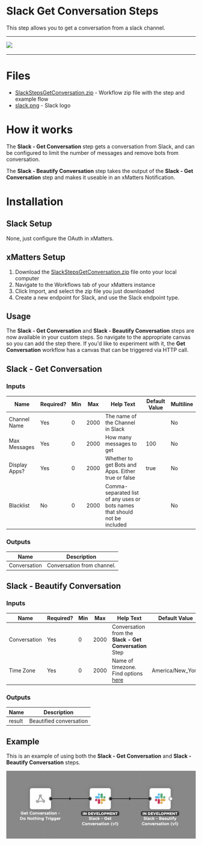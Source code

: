 # Slack Get Conversation Steps

This step allows you to get a conversation from a slack channel.


---------

<kbd>
  <img src="https://github.com/xmatters/xMatters-Labs/raw/master/media/disclaimer.png">
</kbd>

---------

# Files

* [SlackStepsGetConversation.zip](SlackStepsGetConversation.zip) - Workflow zip file with the step and example flow
* [slack.png](/slack.png) - Slack logo

# How it works
The **Slack - Get Conversation** step gets a conversation from Slack, and can be configured to limit the number of messages and remove bots from conversation.

The **Slack - Beautify Conversation** step takes the output of the **Slack - Get Conversation** step and makes it useable in an xMatters Notification.


# Installation

## Slack Setup
None, just configure the OAuth in xMatters.

## xMatters Setup
1. Download the [SlackStepsGetConversation.zip](SlackStepsGetConversation.zip) file onto your local computer
2. Navigate to the Workflows tab of your xMatters instance
3. Click Import, and select the zip file you just downloaded
4. Create a new endpoint for Slack, and use the Slack endpoint type.


## Usage
The **Slack - Get Conversation** and **Slack - Beautify Conversation** steps are now available in your custom steps. So navigate to the appropriate canvas so you can add the step there. If you'd like to experiment with it, the **Get Conversation** workflow has a canvas that can be triggered via HTTP call. 

## Slack - Get Conversation

### Inputs
| Name  | Required? | Min | Max | Help Text | Default Value | Multiline |
| ----- | ----------| --- | --- | --------- | ------------- | --------- |
| Channel Name | Yes | 0 | 2000 | The name of the Channel in Slack | | No |
| Max Messages | Yes | 0 | 2000 | How many messages to get | 100 | No |
| Display Apps? | Yes | 0 | 2000 | Whether to get Bots and Apps. Either true or false | true | No |
| Blacklist | No | 0 | 2000 | Comma-separated list of any uses or bots names that should not be included | | No |


### Outputs

| Name | Description |
| ---- | ----------  |
| Conversation | Conversation from channel. |


## Slack - Beautify Conversation

### Inputs
| Name  | Required? | Min | Max | Help Text | Default Value | Multiline |
| ----- | ----------| --- | --- | --------- | ------------- | --------- |
| Conversation | Yes | 0 | 2000 | Conversation from the **Slack - Get Conversation** Step | | No |
| Time Zone | Yes | 0 | 2000 | Name of timezone. Find options [here](https://en.wikipedia.org/wiki/List_of_tz_database_time_zones) | America/New_York | No |


### Outputs

| Name | Description |
| ---- | ----------  |
| result | Beautified conversation |


## Example
This is an example of using both the **Slack - Get Conversation** and **Slack - Beautify Conversation** steps.

<kbd>
	<img src="/media/ExampleFlow.png">
</kbd>

